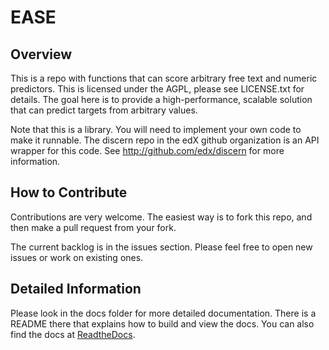 EASE
====

Overview
---------------------
This is a repo with functions that can score arbitrary free text and numeric predictors.
This is licensed under the AGPL, please see LICENSE.txt for details.
The goal here is to provide a high-performance, scalable solution that can predict targets from arbitrary values.

Note that this is a library.  You will need to implement your own code to make it runnable.  The discern repo in
the edX github organization is an API wrapper for this code.  See http://github.com/edx/discern for more information.

How to Contribute
-----------------------
Contributions are very welcome.  The easiest way is to fork this repo, and then make a pull request from your fork.

The current backlog is in the issues section. Please feel free to open new issues or work on existing ones.

Detailed Information
-------------------------
Please look in the docs folder for more detailed documentation.  There is a README there that explains how to build
and view the docs.  You can also find the docs at [ReadtheDocs](http://ease.readthedocs.org/en/latest/).
